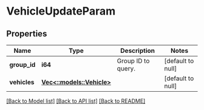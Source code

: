 # VehicleUpdateParam

## Properties
Name | Type | Description | Notes
------------ | ------------- | ------------- | -------------
**group_id** | **i64** | Group ID to query. | [default to null]
**vehicles** | [**Vec<::models::Vehicle>**](Vehicle.md) |  | [default to null]

[[Back to Model list]](../README.md#documentation-for-models) [[Back to API list]](../README.md#documentation-for-api-endpoints) [[Back to README]](../README.md)



